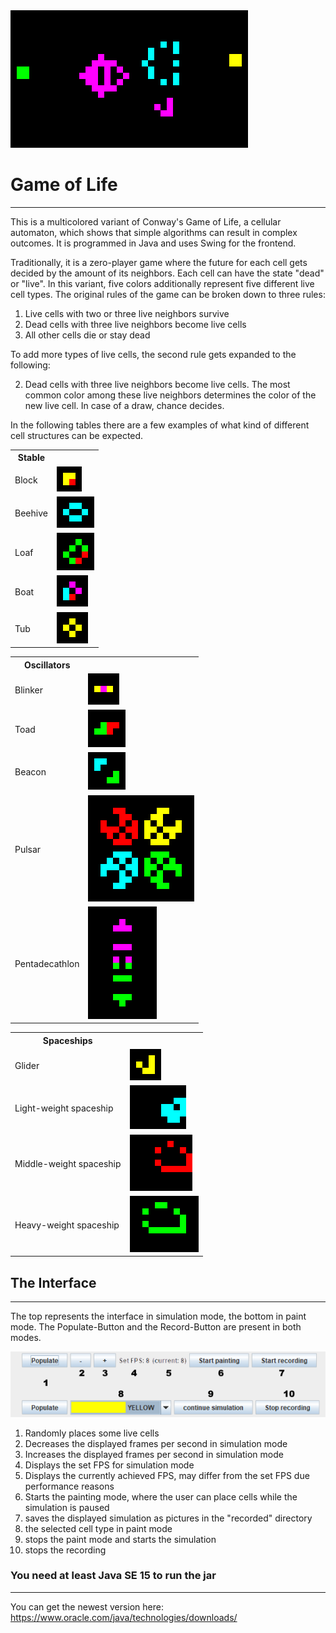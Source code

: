<img src="readme/gosperglidergun.gif" alt="Gosper glider gun">

# Game of Life

------------------

This is a multicolored variant of Conway's Game of Life, a cellular automaton, which shows that simple algorithms can result in complex outcomes. It is programmed in Java and uses Swing for the frontend.

Traditionally, it is a zero-player game where the future for each cell gets decided by the amount of its neighbors. Each cell can have the state "dead" or "live". In this variant, five colors additionally represent five different live cell types.
The original rules of the game can be broken down to three rules:
1. Live cells with two or three live neighbors survive
2. Dead cells with three live neighbors become live cells
3. All other cells die or stay dead

To add more types of live cells, the second rule gets expanded to the following:

2. Dead cells with three live neighbors become live cells. The most common color among these live neighbors determines the color of the new live cell. In case of a draw, chance decides.

In the following tables there are a few examples of what kind of different cell structures can be expected.


<table>
  <tr>
  <th>Stable</th>
  </tr>
  <tr>
    <td>Block</td>
    <td><img src="readme/block.png"></td>
  </tr>
  <tr>
    <td>Beehive</td>
    <td><img src="readme/beehive.png"></td>
  </tr>
  <tr>
    <td>Loaf</td>
    <td><img src="readme/loaf.png"></td>
  </tr>
  <tr>
    <td>Boat</td>
    <td><img src="readme/boat.png"></td>
  </tr>
  <tr>
    <td>Tub</td>
    <td><img src="readme/tub.png"></td>
  </tr>
</table>

<table>
  <tr>
  <th>Oscillators</th>
  </tr>
  <tr>
    <td>Blinker</td>
    <td><img src="readme/blinker.gif"></td>
  </tr>
  <tr>
    <td>Toad</td>
    <td><img src="readme/toad.gif"></td>
  </tr>
  <tr>
    <td>Beacon</td>
    <td><img src="readme/beacon.gif"></td>
  </tr>
  <tr>
    <td>Pulsar</td>
    <td><img src="readme/Pulsar.gif"></td>
  </tr>
  <tr>
    <td>Pentadecathlon</td>
    <td><img src="readme/pentadecathlon.gif"></td>
  </tr>
</table>

<table>
  <tr>
  <th>Spaceships</th>
  </tr>
  <tr>
    <td>Glider</td>
    <td><img src="readme/glider.gif"></td>
  </tr>
  <tr>
    <td>Light-weight spaceship</td>
    <td><img src="readme/lightweightspaceship.gif"></td>
  </tr>
  <tr>
    <td>Middle-weight spaceship</td>
    <td><img src="readme/middleweightspaceship.gif"></td>
  </tr>
  <tr>
    <td>Heavy-weight spaceship</td>
    <td><img src="readme/heavyweightspaceship.gif"></td>
  </tr>
</table>

## The Interface

------------------

The top represents the interface in simulation mode, the bottom in paint mode. The Populate-Button and the Record-Button are present in both modes.

<img src="readme/interface.png">


1. Randomly places some live cells
2. Decreases the displayed frames per second in simulation mode
3. Increases the displayed frames per second in simulation mode
4. Displays the set FPS for simulation mode
5. Displays the currently achieved FPS, may differ from the set FPS due performance reasons
6. Starts the painting mode, where the user can place cells while the simulation is paused
7. saves the displayed simulation as pictures in the "recorded" directory
8. the selected cell type in paint mode
9. stops the paint mode and starts the simulation
10. stops the recording

### You need at least Java SE 15 to run the jar

------------------

You can get the newest version here: https://www.oracle.com/java/technologies/downloads/